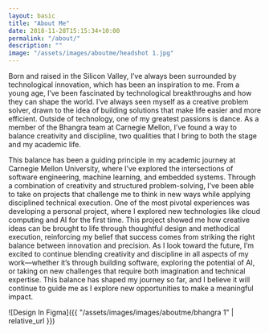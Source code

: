 ```yaml
---
layout: basic
title: "About Me"
date: 2018-11-28T15:15:34+10:00
permalink: "/about/"
description: ""
image: "/assets/images/aboutme/headshot 1.jpg"
---
```



Born and raised in the Silicon Valley, I’ve always been surrounded by technological innovation, which has been an inspiration to me. From a young age, I’ve been fascinated by technological breakthroughs and how they can shape the world. I’ve always seen myself as a creative problem solver, drawn to the idea of building solutions that make life easier and more efficient. Outside of technology, one of my greatest passions is dance. As a member of the Bhangra team at Carnegie Mellon, I’ve found a way to balance creativity and discipline, two qualities that I bring to both the stage and my academic life.

This balance has been a guiding principle in my academic journey at Carnegie Mellon University, where I’ve explored the intersections of software engineering, machine learning, and embedded systems. Through a combination of creativity and structured problem-solving, I’ve been able to take on projects that challenge me to think in new ways while applying disciplined technical execution. One of the most pivotal experiences was developing a personal project, where I explored new technologies like cloud computing and AI for the first time. This project showed me how creative ideas can be brought to life through thoughtful design and methodical execution, reinforcing my belief that success comes from striking the right balance between innovation and precision.
As I look toward the future, I’m excited to continue blending creativity and discipline in all aspects of my work—whether it’s through building software, exploring the potential of AI, or taking on new challenges that require both imagination and technical expertise. This balance has shaped my journey so far, and I believe it will continue to guide me as I explore new opportunities to make a meaningful impact.




![Design In Figma]({{ "/assets/images/images/aboutme/bhangra 1" | relative_url }})
